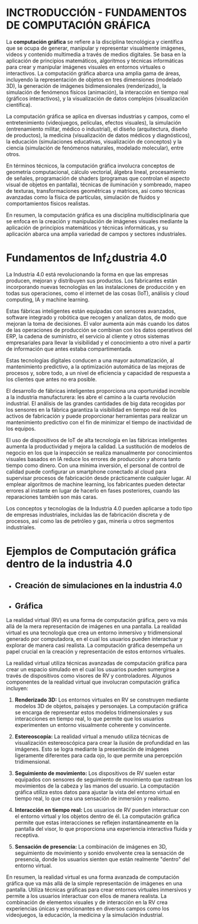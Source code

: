 # INCTRODUCCIÓN - FUNDAMENTOS DE COMPUTACIÓN GRÁFICA
La **computación gráfica** se refiere a la disciplina tecnológica y científica que se ocupa de generar, manipular y representar visualmente imágenes, videos y contenido multimedia a través de medios digitales. Se basa en la aplicación de principios matemáticos, algoritmos y técnicas informáticas para crear y manipular imágenes visuales en entornos virtuales o interactivos. La computación gráfica abarca una amplia gama de áreas, incluyendo la representación de objetos en tres dimensiones (modelado 3D), la generación de imágenes bidimensionales (renderizado), la simulación de fenómenos físicos (animación), la interacción en tiempo real (gráficos interactivos), y la visualización de datos complejos (visualización científica).

La computación gráfica se aplica en diversas industrias y campos, como el entretenimiento (videojuegos, películas, efectos visuales), la simulación (entrenamiento militar, médico o industrial), el diseño (arquitectura, diseño de productos), la medicina (visualización de datos médicos y diagnósticos), la educación (simulaciones educativas, visualización de conceptos) y la ciencia (simulación de fenómenos naturales, modelado molecular), entre otros.

En términos técnicos, la computación gráfica involucra conceptos de geometría computacional, cálculo vectorial, álgebra lineal, procesamiento de señales, programación de shaders (programas que controlan el aspecto visual de objetos en pantalla), técnicas de iluminación y sombreado, mapeo de texturas, transformaciones geométricas y matrices, así como técnicas avanzadas como la física de partículas, simulación de fluidos y comportamientos físicos realistas.

En resumen, la computación gráfica es una disciplina multidisciplinaria que se enfoca en la creación y manipulación de imágenes visuales mediante la aplicación de principios matemáticos y técnicas informáticas, y su aplicación abarca una amplia variedad de campos y sectores industriales.

# Fundamentos de Inf¿dustria 4.0
La Industria 4.0 está revolucionando la forma en que las empresas producen, mejoran y distribuyen sus productos. Los fabricantes están incorporando nuevas tecnologías en las instalaciones de producción y en todas sus operaciones, como el internet de las cosas (IoT), análisis y cloud computing, IA y machine learning.

Estas fábricas inteligentes están equipadas con sensores avanzados, software integrado y robótica que recogen y analizan datos, de modo que mejoran la toma de decisiones. El valor aumenta aún más cuando los datos de las operaciones de producción se combinan con los datos operativos del ERP, la cadena de suministro, el servicio al cliente y otros sistemas empresariales para llevar la visibilidad y el conocimiento a otro nivel a partir de información que antes estaba compartimentada.

Estas tecnologías digitales conducen a una mayor automatización, al mantenimiento predictivo, a la optimización automática de las mejoras de procesos y, sobre todo, a un nivel de eficiencia y capacidad de respuesta a los clientes que antes no era posible.

El desarrollo de fábricas inteligentes proporciona una oportunidad increíble a la industria manufacturera: les abre el camino a la cuarta revolución industrial. El análisis de las grandes cantidades de big data recogidas por los sensores en la fábrica garantiza la visibilidad en tiempo real de los activos de fabricación y puede proporcionar herramientas para realizar un mantenimiento predictivo con el fin de minimizar el tiempo de inactividad de los equipos. 

El uso de dispositivos de IoT de alta tecnología en las fábricas inteligentes aumenta la productividad y mejora la calidad. La sustitución de modelos de negocio en los que la inspección se realiza manualmente por conocimientos visuales basados en IA reduce los errores de producción y ahorra tanto tiempo como dinero. Con una mínima inversión, el personal de control de calidad puede configurar un smartphone conectado al cloud para supervisar procesos de fabricación desde prácticamente cualquier lugar. Al emplear algoritmos de machine learning, los fabricantes pueden detectar errores al instante en lugar de hacerlo en fases posteriores, cuando las reparaciones también son más caras.  

Los conceptos y tecnologías de la Industria 4.0 pueden aplicarse a todo tipo de empresas industriales, incluidas las de fabricación discreta y de procesos, así como las de petróleo y gas, minería u otros segmentos industriales.
# Ejemplos de Computación gráfica dentro de la industria 4.0
- ## Creación de simulaciones en la industria 4.0
- ## Gráfica 
La realidad virtual (RV) es una forma de computación gráfica, pero va más allá de la mera representación de imágenes en una pantalla. La realidad virtual es una tecnología que crea un entorno inmersivo y tridimensional generado por computadora, en el cual los usuarios pueden interactuar y explorar de manera casi realista. La computación gráfica desempeña un papel crucial en la creación y representación de estos entornos virtuales.

La realidad virtual utiliza técnicas avanzadas de computación gráfica para crear un espacio simulado en el cual los usuarios pueden sumergirse a través de dispositivos como visores de RV y controladores. Algunos componentes de la realidad virtual que involucran computación gráfica incluyen:

1. **Renderizado 3D:** Los entornos virtuales en RV se construyen mediante modelos 3D de objetos, paisajes y personajes. La computación gráfica se encarga de representar estos modelos tridimensionales y sus interacciones en tiempo real, lo que permite que los usuarios experimenten un entorno visualmente coherente y convincente.
    
2. **Estereoscopía:** La realidad virtual a menudo utiliza técnicas de visualización estereoscópica para crear la ilusión de profundidad en las imágenes. Esto se logra mediante la presentación de imágenes ligeramente diferentes para cada ojo, lo que permite una percepción tridimensional.
    
3. **Seguimiento de movimiento:** Los dispositivos de RV suelen estar equipados con sensores de seguimiento de movimiento que rastrean los movimientos de la cabeza y las manos del usuario. La computación gráfica utiliza estos datos para ajustar la vista del entorno virtual en tiempo real, lo que crea una sensación de inmersión y realismo.
    
4. **Interacción en tiempo real:** Los usuarios de RV pueden interactuar con el entorno virtual y los objetos dentro de él. La computación gráfica permite que estas interacciones se reflejen instantáneamente en la pantalla del visor, lo que proporciona una experiencia interactiva fluida y receptiva.
    
5. **Sensación de presencia:** La combinación de imágenes en 3D, seguimiento de movimiento y sonido envolvente crea la sensación de presencia, donde los usuarios sienten que están realmente "dentro" del entorno virtual.
    

En resumen, la realidad virtual es una forma avanzada de computación gráfica que va más allá de la simple representación de imágenes en una pantalla. Utiliza técnicas gráficas para crear entornos virtuales inmersivos y permite a los usuarios interactuar con ellos de manera realista. La combinación de elementos visuales y de interacción en la RV crea experiencias únicas y emocionantes en diversos campos como los videojuegos, la educación, la medicina y la simulación industrial.

